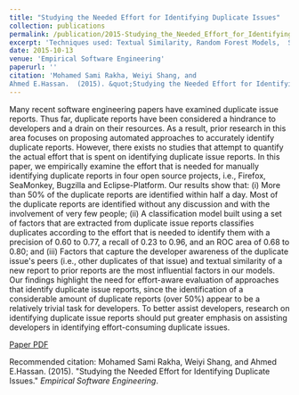 ```yaml
---
title: "Studying the Needed Effort for Identifying Duplicate Issues"
collection: publications
permalink: /publication/2015-Studying_the_Needed_Effort_for_Identifying_Duplicate_Issues
excerpt: 'Techniques used: Textual Similarity, Random Forest Models,  Scott-Knott,  Statistical Analysis and Quantile Regression.'
date: 2015-10-13
venue: 'Empirical Software Engineering'
paperurl: ''
citation: 'Mohamed Sami Rakha, Weiyi Shang, and
Ahmed E.Hassan.  (2015). &quot;Studying the Needed Effort for Identifying Duplicate Issues &quot; <i>Empirical Software Engineering</i>. 1(2).'
---
```

Many recent software engineering papers have examined duplicate issue reports. Thus far, duplicate  reports have been considered a hindrance to developers and a drain on their resources. As a result, prior research in this area focuses on proposing automated approaches to accurately identify duplicate  reports. However, there exists no studies that attempt to quantify the actual effort that is spent on identifying duplicate issue reports. In this paper, we empirically examine the effort that is needed for manually identifying duplicate reports in four open source projects, i.e., Firefox, SeaMonkey, Bugzilla and Eclipse-Platform.
Our results show that: (i) More than 50% of the duplicate reports are identified within half a day. Most of the duplicate reports are identified without any discussion and with the involvement of very few people; (ii) A classification model built using a set of factors that are extracted from  duplicate issue reports classifies duplicates  according to the effort that is needed to identify them with a precision of 0.60 to 0.77, a recall of 0.23  to 0.96, and an ROC area of 0.68 to 0.80; and (iii)
 Factors that capture the developer awareness of the duplicate issue's peers (i.e., other duplicates of that issue) and textual similarity of a new report to prior reports are the most  influential factors in our models.
Our findings highlight the need for effort-aware evaluation of approaches that identify duplicate issue reports, since the identification of a considerable amount of duplicate reports (over 50%) appear to be a relatively trivial task for developers. To better assist developers, research on identifying duplicate issue reports should put greater emphasis on assisting developers in identifying effort-consuming duplicate issues.

[Paper PDF](files/EMSE2015_Rakha.pdf)

Recommended citation: Mohamed Sami Rakha, Weiyi Shang, and
Ahmed E.Hassan.  (2015). "Studying the Needed Effort for Identifying Duplicate Issues." <i>Empirical Software Engineering</i>.
